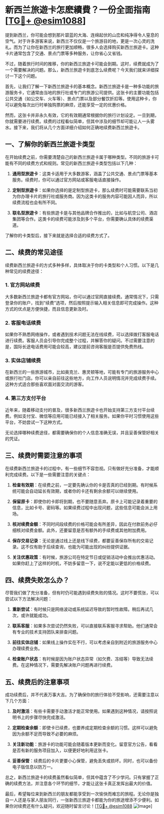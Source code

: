 # 新西兰旅遊卡怎麽續費？一份全面指南[[TG💪+ @esim1088](https://t.me/s/esim1088)]

提到新西兰，你可能会想到那片碧蓝的大海、连绵起伏的山峦和纯净得令人窒息的空气。对于许多游客来说，新西兰不仅仅是一个旅游目的地，更是一次心灵的洗礼。而为了让你在新西兰的旅行更加顺畅，很多人会选择购买新西兰旅遊卡。这种卡片通常包含了交通、景点门票等多种服务，让你省心又省钱。

不过，随着旅行时间的推移，你的新西兰旅遊卡可能会到期。这时，续费就成为了一个需要解决的问题。那么，新西兰旅遊卡到底怎么续费呢？今天我们就来详细探讨一下这个问题。

首先，让我们了解一下新西兰旅遊卡的基本概念。新西兰旅遊卡是一种多功能的旅游服务卡，它通常由当地的旅行社或专门的旅游公司提供。这张卡的主要功能包括公共交通（如公交车、火车等）、景点门票以及部分餐饮折扣等。使用这种卡，你可以避免每次出行时单独购票的麻烦，还能享受一定的优惠价格。

然而，这张卡并非永久有效，它的有效期通常根据你的旅行计划设定。一旦到期，你就需要进行续费。续费的过程看似简单，但其中涉及的细节却可能让人一头雾水。接下来，我们将从几个方面详细介绍如何正确地续费新西兰旅遊卡。

## 一、了解你的新西兰旅遊卡类型

在开始续费之前，你需要清楚自己的新西兰旅遊卡属于哪种类型。不同的旅游卡可能有不同的续费方式和规则。常见的新西兰旅遊卡类型包括以下几种：

1. **通用型旅遊卡**：这类卡适用于大多数游客，涵盖了公共交通、景点门票等基本服务。续费时，你可以通过官方网站或客服电话直接操作。

2. **定制型旅遊卡**：如果你选择的是定制型旅遊卡，那么续费时可能需要联系当初为你办理卡片的旅行社或服务商。因为这类卡的服务内容可能因人而异，所以续费流程也会有所不同。

3. **联名型旅遊卡**：有些旅遊卡是与其他品牌合作推出的，比如与航空公司、酒店集团等合作。这类卡的续费可能涉及到多个平台，你需要确认具体的续费渠道。

了解你的卡类型后，接下来就是选择合适的续费方式了。

## 二、续费的常见途径

续费新西兰旅遊卡的方式多种多样，具体取决于你的卡类型和个人习惯。以下是几种常见的续费途径：

### 1. 官方网站续费

大多数新西兰旅遊卡都有官方网站，你可以通过官网直接续费。通常情况下，只需登录你的账户，找到“续费”选项，然后按照提示输入相关信息即可完成操作。这种方式的优点是方便快捷，而且信息更新及时。

### 2. 客服电话续费

如果你不熟悉网络操作，或者遇到技术问题无法在线续费，可以选择拨打客服电话进行续费。客服人员会引导你完成整个过程，并解答你的疑问。不过需要注意的是，国际长途电话费用可能会较高，建议提前咨询客服是否提供免费热线。

### 3. 实体店铺续费

在新西兰的一些旅游城市，比如奥克兰、惠灵顿等地，可能有专门的旅游服务中心或旅行社门店。你可以亲自前往这些地方，向工作人员说明情况并完成续费手续。这种方式适合那些喜欢面对面交流的游客。

### 4. 第三方支付平台

近年来，随着移动支付的普及，很多新西兰旅遊卡也开始支持第三方支付平台续费。例如支付宝、微信等应用可能已经接入了相关服务。如果你平时习惯使用这些平台，不妨尝试一下这种方式。

无论选择哪种续费途径，都需要确保你的个人信息准确无误，并且妥善保管好相关的凭证。

## 三、续费时需要注意的事项

在续费新西兰旅遊卡的过程中，有一些细节不容忽视。只有做好充分准备，才能顺利完成续费。以下是一些需要注意的关键点：

1. **检查有效期**：在续费之前，一定要先确认你的卡是否真的已经到期。有时候系统可能会自动延长有效期，或者你的卡还有剩余余额可以继续使用。

2. **保留原卡**：即使你的卡即将到期，也不要随意丢弃。原卡上可能记录着重要的信息，比如卡号、密码等。如果续费过程中出现问题，这些信息可能会派上用场。

3. **核对续费金额**：不同时间段续费的价格可能会有所差异，因此在付款前务必仔细核对续费金额。此外，还要留意是否有额外的手续费或其他附加费用。

4. **保存交易记录**：无论是通过线上还是线下续费，都要妥善保存所有的交易记录。这不仅有助于后续查询，也能为可能出现的纠纷提供证据。

5. **关注优惠政策**：有时候，旅游公司在特定节日或促销活动中会推出优惠活动。如果你赶上了这样的时机，不妨多留意一下，说不定能以更低的价格续费。

## 四、续费失败怎么办？

尽管我们做了充分准备，但有时仍可能遇到续费失败的情况。这时不要慌张，可以尝试以下方法解决问题：

1. **重新尝试**：有时候只是网络波动或系统延迟导致的暂时性故障。稍后再试几次，或许就能成功。

2. **联系客服**：如果多次尝试仍然失败，可以直接联系客服寻求帮助。他们通常会有专业的技术支持团队来排查问题。

3. **前往实体店铺**：如果线上操作实在不行，可以考虑亲自到附近的旅游服务中心办理续费业务。

4. **检查账户状态**：有时候是因为账户状态异常（如欠费、冻结等）导致无法续费。在这种情况下，需要先解决账户问题再进行续费。

## 五、续费后的注意事项

成功续费后，并不代表万事大吉。为了确保你的旅行体验不受影响，还需要注意以下几个方面：

1. **及时激活**：有些卡需要手动激活才能正常使用。如果遇到这种情况，请按照说明书上的步骤尽快完成激活。

2. **定期检查余额**：即使卡已续费，也要养成定期检查余额的习惯。这样可以避免因为余额不足而导致不必要的麻烦。

3. **关注新功能**：旅游卡的功能可能会随着版本更新而变化。留意官方公告，看看是否有新的服务项目加入，以便更好地利用这张卡。

4. **妥善保管**：续费后的卡片更要小心保管，避免丢失或损坏。同时，也可以备份电子版信息以防万一。

总之，新西兰旅遊卡的续费虽然看似简单，但其中蕴含了不少学问。只有掌握了正确的续费方法，并注意各个环节的细节，才能让这张卡真正发挥出最大的价值。

最后，希望每位来到新西兰的朋友都能享受到一次愉快而难忘的旅程。无论你是独自一人还是与家人朋友同行，一张新西兰旅遊卡都能为你的旅途增添不少便利。如果你对续费还有什么疑问，欢迎随时留言讨论！[[TG💪+ @esim1088](https://t.me/s/esim1088) ![Image](https://i.postimg.cc/4NQfJmqS/Snipaste-2025-05-13-00-14-12.png)]